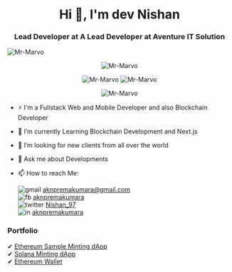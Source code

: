 <h1 align="center">Hi 🖖, I'm dev Nishan</h1>
<h3 align="center">Lead Developer at A Lead Developer at Aventure IT Solution</h3>

<p align="left"> <img src="https://komarev.com/ghpvc/?username=Mr-Marvo&label=Profile%20views&color=0e75b6&style=flat" alt="Mr-Marvo" /> </p>

<p align="center"> <img src="https://github-profile-trophy.vercel.app/?username=Mr-Marvo" alt="Mr-Marvo" /></p>
<p align="center"> <img src="https://github-readme-stats.vercel.app/api?username=Mr-Marvo&show_icons=true&locale=en" alt="Mr-Marvo" /> <img src="https://github-readme-streak-stats.herokuapp.com/?user=Mr-Marvo&date_format=M%20j%5B%2C%20Y%5D" alt="Mr-Marvo" /></p>

<p align="center"> <img src="https://github-readme-stats.vercel.app/api/top-langs?username=Mr-Marvo&show_icons=true&locale=en&layout=compact" alt="Mr-Marvo" /></p>

- ⚡ I'm a Fullstack Web and Mobile Developer and also Blockchain Developer
- 🌱 I’m currently Learning Blockchain Development and Next.js
- 👯 I’m looking for new clients from all over the world
- 💬 Ask me about Developments
- 📫 How to reach Me:
     
     ![gmail](https://user-images.githubusercontent.com/49220298/174732716-3a747e8e-4be8-4eec-856a-6a7808d97839.png) aknpremakumara@gmail.com  
     ![fb](https://user-images.githubusercontent.com/49220298/174730829-86290788-7d0f-4243-b558-eaf717e53284.png) 
     [aknpremakumara](https://www.facebook.com/aknpremakumara/)    
     ![twitter](https://user-images.githubusercontent.com/49220298/174752767-0b205eb5-dffc-477c-8c2c-98b5b2c21c50.png) 
     [Nishan_97](https://twitter.com/Nishan_97/)                                                         
     ![in](https://user-images.githubusercontent.com/49220298/174732355-b6965905-8bf2-439c-be88-74d0237fa540.png) 
     [aknpremakumara](https://www.linkedin.com/in/aknpremakumara/)

### Portfolio
   ✔ [Ethereum Sample Minting dApp](https://didemraffe.netlify.app)                        
   ✔ [Solana Minting dApp](https://www.solcocksclub.io/)                        
   ✔ [Ethereum Wallet](https://devwallet.netlify.app)                        
